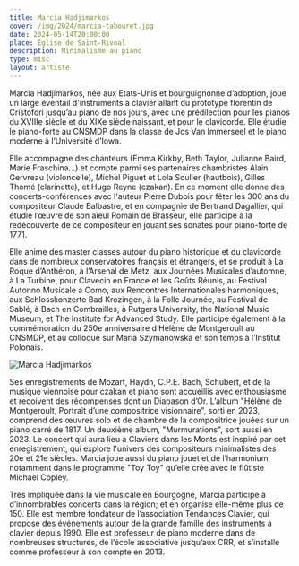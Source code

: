 ```yaml
---
title: Marcia Hadjimarkos
cover: /img/2024/marcia-tabouret.jpg
date: 2024-05-14T20:00:00
place: Église de Saint-Rivoal
description: Minimalisme au piano 
type: misc
layout: artiste
---
```


 Marcia Hadjimarkos, née aux Etats-Unis et bourguignonne d’adoption, joue un large éventail d'instruments à clavier allant du prototype florentin de Cristofori jusqu’au piano de nos jours, avec une prédilection pour les pianos du XVIIIe siècle et du XIXe siècle naissant, et pour le clavicorde. Elle étudie le piano-forte au CNSMDP dans la classe de Jos Van Immerseel et le piano moderne à l’Université d’Iowa. 

Elle accompagne des chanteurs (Emma Kirkby, Beth Taylor, Julianne Baird, Marie Fraschina...) et compte parmi ses partenaires chambristes Alain Gervreau (violoncelle), Michel Piguet et Lola Soulier (hautbois), Gilles Thomé (clarinette), et Hugo Reyne (czakan). En ce moment elle donne des concerts-conférences avec l'auteur Pierre Dubois pour fêter les 300 ans du compositeur Claude Balbastre, et en compagnie de Bertrand Dagallier, qui étudie l’œuvre de son aïeul Romain de Brasseur, elle participe à la redécouverte de ce compositeur en jouant ses sonates pour piano-forte de 1771.
 
Elle anime des master classes autour du piano historique et du clavicorde dans de nombreux conservatoires français et étrangers, et se produit à La Roque d’Anthéron, à l’Arsenal de Metz, aux Journées Musicales d’automne, à La Turbine, pour Clavecin en France et les Goûts Réunis, au Festival Autonno Musicale a Como, aux Rencontres Internationales harmoniques, aux Schlosskonzerte Bad Krozingen, à la Folle Journée, au Festival de Sablé, à Bach en Combrailles, à Rutgers University, the National Music Museum, et The Institute for Advanced Study. Elle participe également à la commémoration du 250e anniversaire d’Hélène de Montgeroult au CNSMDP, et au colloque sur Maria Szymanowska et son temps à l’Institut Polonais.
 
![Marcia Hadjimarkos](/img/2024/marcia-hadjimarkos/marcia.jpg)

Ses enregistrements de Mozart, Haydn, C.P.E. Bach, Schubert, et de la musique viennoise pour czakan et piano sont accueillis avec enthousiasme et recoivent des récompenses dont un Diapason d’Or. L’album "Hélène de Montgeroult, Portrait d’une compositrice visionnaire", sorti en 2023, comprend des œuvres solo et de chambre de la compositrice  jouées sur un piano carré de 1817. Un deuxième album, "Murmurations", sort aussi en 2023. Le concert qui aura lieu à Claviers dans les Monts est inspiré par cet enregistrement, qui explore l'univers des compositeurs minimalistes des 20e et 21e siècles. Marcia joue aussi du piano jouet et de l’harmonium, notamment dans le programme "Toy Toy" qu’elle crée avec le flûtiste Michael Copley.
 
Très impliquée dans la vie musicale en Bourgogne, Marcia participe à d’innombrables concerts dans la région; et en organise elle-même plus de 150. Elle est membre fondateur de l’association Tendances Clavier, qui propose des événements autour de la grande famille des instruments à clavier depuis 1990. Elle est professeur de piano moderne dans de nombreuses structures, de l’école associative jusqu’aux CRR, et s’installe comme professeur à son compte en 2013.
